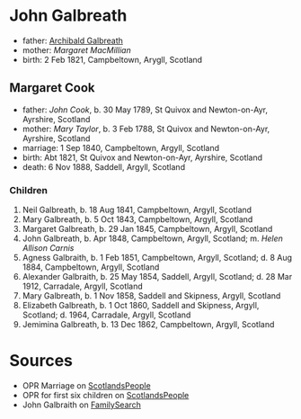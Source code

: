 # John Galbreath

- father: [Archibald Galbreath](galbreath-archibald-1798.md)
- mother: *Margaret MacMillian*
- birth: 2 Feb 1821, Campbeltown, Arygll, Scotland

## Margaret Cook

- father: *John Cook*, b. 30 May 1789, St Quivox and Newton-on-Ayr, Ayrshire, Scotland
- mother: *Mary Taylor*, b. 3 Feb 1788, St Quivox and Newton-on-Ayr, Ayrshire, Scotland
- marriage: 1 Sep 1840, Campbeltown, Argyll, Scotland
- birth: Abt 1821, St Quivox and Newton-on-Ayr, Ayrshire, Scotland
- death: 6 Nov 1888, Saddell, Argyll, Scotland

### Children

1. Neil Galbreath, b. 18 Aug 1841, Campbeltown, Argyll, Scotland
2. Mary Galbreath, b. 5 Oct 1843, Campbeltown, Argyll, Scotland
3. Margaret Galbreath, b. 29 Jan 1845, Campbeltown, Argyll, Scotland
4. John Galbreath, b. Apr 1848, Campbeltown, Argyll, Scotland; m. *Helen Allison Carnis*
5. Agness Galbraith, b. 1 Feb 1851, Campbeltown, Argyll, Scotland; d. 8 Aug 1884, Campbeltown, Argyll, Scotland
6. Alexander Galbraith, b. 25 May 1854, Saddell, Argyll, Scotland; d.  28 Mar 1912, Carradale, Argyll, Scotland
7. Mary Galbreath, b. 1 Nov 1858, Saddell and Skipness, Argyll, Scotland
8. Elizabeth Galbreath, b. 1 Oct 1860, Saddell and Skipness, Argyll, Scotland; d. 1964, Carradale, Argyll, Scotland
9. Jemimina Galbreath, b. 13 Dec 1862, Campbeltown, Argyll, Scotland

# Sources

- OPR Marriage on [ScotlandsPeople](https://www.scotlandspeople.gov.uk/record-results?search_type=people&event=M&record_type%5B0%5D=opr_marriages&church_type=Old%20Parish%20Registers&dl_cat=church&dl_rec=church-banns-marriages&surname=galbreath&surname_so=exact&forename_so=starts&sex=M&spouse_name=cook&spouse_name_so=exact&from_year=1840&to_year=1840&county=ARGYLL&record=Church%20of%20Scotland%20%28old%20parish%20registers%29%20Roman%20Catholic%20Church%20Other%20churches)
- OPR for first six children on [ScotlandsPeople](https://www.scotlandspeople.gov.uk/record-results?search_type=people&event=%28B%20OR%20C%20OR%20S%29&record_type%5B0%5D=opr_births&church_type=Old%20Parish%20Registers&dl_cat=church&dl_rec=church-births-baptisms&surname=galbr&surname_so=starts&forename_so=starts&from_year=1840&to_year=1863&parent_names=galbr&parent_names_so=starts&parent_name_two=cook&parent_name_two_so=exact&county=ARGYLL&record=Church%20of%20Scotland%20%28old%20parish%20registers%29%20Roman%20Catholic%20Church%20Other%20churches&sort=asc&order=Date&field=year)
- John Galbraith on [FamilySearch](https://www.familysearch.org/tree/person/details/LZ62-KLL)
